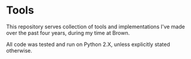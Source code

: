 # Tools

This repository serves collection of tools and implementations I've made over the past four years, during my time at Brown.

All code was tested and run on Python 2.X, unless explicitly stated otherwise.
